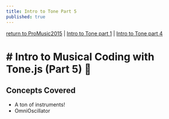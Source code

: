 ```yaml
---
title: Intro to Tone Part 5
published: true
---
```


[return to ProMusic2015](ProMusic2015) | [Intro to Tone part 1](Intro-to-Tone-Part1) | [Intro to Tone part 4](Intro-to-Tone-Part4)

# # Intro to Musical Coding with Tone.js (Part 5) :musical_note:

## Concepts Covered
- A ton of instruments!
- OmniOscillator
